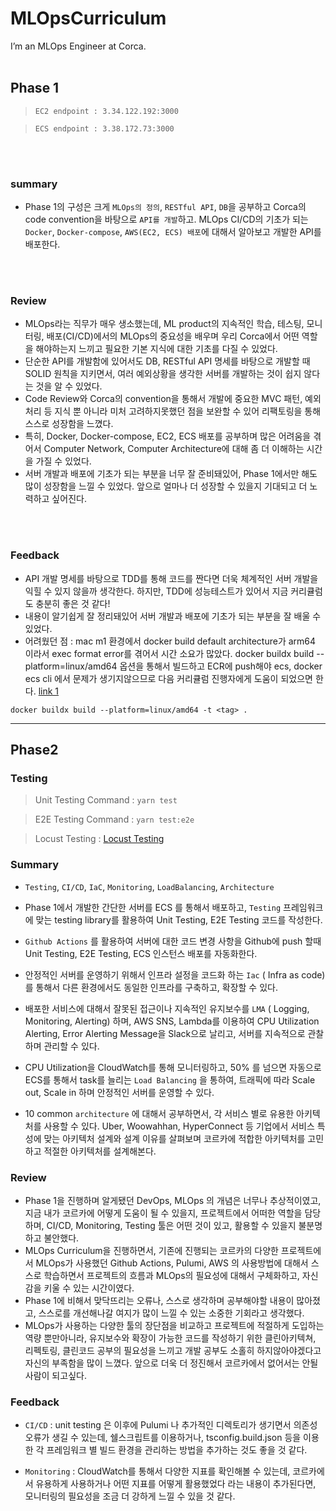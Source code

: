 # MLOpsCurriculum

I’m an MLOps Engineer at Corca.
<br>
<br>

## Phase 1

> `EC2 endpoint : 3.34.122.192:3000` <br>

> `ECS endpoint : 3.38.172.73:3000`

<br>
<br>

### summary

- Phase 1의 구성은 크게 `MLOps의 정의`, `RESTful API`, `DB`을 공부하고 Corca의 code convention을 바탕으로 `API를 개발`하고. MLOps CI/CD의 기초가 되는 `Docker`, `Docker-compose`, `AWS(EC2, ECS) 배포`에 대해서 알아보고 개발한 API를 배포한다.

<!-- - MLOps라는 매우 생소한 직무에 대하여, MLOps의 정의는 무엇인지 DevOps의 정의를 통하여 알 수 있다. MLOps의 역할은 ML product 배포의 자동화(CI/CD)와 테스팅 자동화, 모니터링을 통해서 더 나은 모델을 기반으로 ML Product를 안정적으로 개발하고 빠르게 배포하여 더 나은 product를 지속적으로 공개하고, 시장에서 유리한 포지션을 점할 수 있게 된다.
-  -->
<br>
<br>

### Review

- MLOps라는 직무가 매우 생소했는데, ML product의 지속적인 학습, 테스팅, 모니터링, 배포(CI/CD)에서의 MLOps의 중요성을 배우며 우리 Corca에서 어떤 역할을 해야하는지 느끼고 필요한 기본 지식에 대한 기초를 다질 수 있었다.
- 단순한 API를 개발함에 있어서도 DB, RESTful API 명세를 바탕으로 개발할 때 SOLID 원칙을 지키면서, 여러 예외상황을 생각한 서버를 개발하는 것이 쉽지 않다는 것을 알 수 있었다.
- Code Review와 Corca의 convention을 통해서 개발에 중요한 MVC 패턴, 예외처리 등 지식 뿐 아니라 미처 고려하지못했던 점을 보완할 수 있어 리팩토링을 통해 스스로 성장함을 느꼈다.
- 특히, Docker, Docker-compose, EC2, ECS 배포를 공부하며 많은 어려움을 겪어서 Computer Network, Computer Architecture에 대해 좀 더 이해하는 시간을 가질 수 있었다.
- 서버 개발과 배포에 기초가 되는 부분을 너무 잘 준비돼있어, Phase 1에서만 해도 많이 성장함을 느낄 수 있었다. 앞으로 얼마나 더 성장할 수 있을지 기대되고 더 노력하고 싶어진다.

<br>
<br>

### Feedback

- API 개발 명세를 바탕으로 TDD를 통해 코드를 짠다면 더욱 체계적인 서버 개발을 익힐 수 있지 않을까 생각한다. 하지만, TDD에 성능테스트가 있어서 지금 커리큘럼도 충분히 좋은 것 같다!
- 내용이 알기쉽게 잘 정리돼있어 서버 개발과 배포에 기초가 되는 부분을 잘 배울 수 있었다.
- 어려웠던 점 : mac m1 환경에서 docker build default architecture가 arm64 이라서 exec format error를 겪어서 시간 소요가 많았다. docker buildx build --platform=linux/amd64 옵션을 통해서 빌드하고 ECR에 push해야 ecs, docker ecs cli 에서 문제가 생기지않으므로 다음 커리큘럼 진행자에게 도움이 되었으면 한다. [link 1](https://appleg1226.tistory.com/35)

```
docker buildx build --platform=linux/amd64 -t <tag> .
```

---

## Phase2

### Testing

> Unit Testing Command : `yarn test`

> E2E Testing Command : `yarn test:e2e`

> Locust Testing : [Locust Testing](https://github.com/honghyeong/MLOpsCurriculum/blob/main/assignments/performance.md)

### Summary

- `Testing`, `CI/CD`, `IaC`, `Monitoring`, `LoadBalancing`, `Architecture`
- Phase 1에서 개발한 간단한 서버를 ECS 를 통해서 배포하고, `Testing` 프레임워크에 맞는 testing library를 활용하여 Unit Testing, E2E Testing 코드를 작성한다.
- `Github Actions` 를 활용하여 서버에 대한 코드 변경 사항을 Github에 push 할때 Unit Testing, E2E Testing, ECS 인스턴스 배포를 자동화한다.
- 안정적인 서버를 운영하기 위해서 인프라 설정을 코드화 하는 `Iac` ( Infra as code)를 통해서 다른 환경에서도 동일한 인프라를 구축하고, 확장할 수 있다.
- 배포한 서비스에 대해서 잘못된 접근이나 지속적인 유지보수를 `LMA` ( Logging, Monitoring, Alerting) 하며, AWS SNS, Lambda를 이용하여 CPU Utilization Alerting, Error Alerting Message을 Slack으로 날리고, 서버를 지속적으로 관찰하며 관리할 수 있다.
- CPU Utilization을 CloudWatch를 통해 모니터링하고, 50% 를 넘으면 자동으로 ECS를 통해서 task를 늘리는 `Load Balancing` 을 통하여, 트래픽에 따라 Scale out, Scale in 하며 안정적인 서버를 운영할 수 있다.

- 10 common `architecture` 에 대해서 공부하면서, 각 서비스 별로 유용한 아키텍처를 사용할 수 있다. Uber, Woowahhan, HyperConnect 등 기업에서 서비스 특성에 맞는 아키텍처 설계와 설계 이유를 살펴보며 코르카에 적합한 아키텍처를 고민하고 적절한 아키텍처를 설계해본다.

### Review

- Phase 1을 진행하며 알게됐던 DevOps, MLOps 의 개념은 너무나 추상적이였고, 지금 내가 코르카에 어떻게 도움이 될 수 있을지, 프로젝트에서 어떠한 역할을 담당하며, CI/CD, Monitoring, Testing 툴은 어떤 것이 있고, 활용할 수 있을지 불분명하고 불안했다.
- MLOps Curriculum을 진행하면서, 기존에 진행되는 코르카의 다양한 프로젝트에서 MLOps가 사용했던 Github Actions, Pulumi, AWS 의 사용방법에 대해서 스스로 학습하면서 프로젝트의 흐름과 MLOps의 필요성에 대해서 구체화하고, 자신감을 키울 수 있는 시간이였다.
- Phase 1에 비해서 맞닥뜨리는 오류나, 스스로 생각하며 공부해야할 내용이 많아졌고, 스스로를 개선해나갈 여지가 많이 느낄 수 있는 소중한 기회라고 생각했다.
- MLOps가 사용하는 다양한 툴의 장단점을 비교하고 프로젝트에 적절하게 도입하는 역량 뿐만아니라, 유지보수와 확장이 가능한 코드를 작성하기 위한 클린아키텍쳐, 리펙토링, 클린코드 공부의 필요성을 느끼고 개발 공부도 소홀히 하지않아야겠다고 자신의 부족함을 많이 느꼈다. 앞으로 더욱 더 정진해서 코르카에서 없어서는 안될 사람이 되고싶다.

### Feedback

- `CI/CD` : unit testing 은 이후에 Pulumi 나 추가적인 디렉토리가 생기면서 의존성 오류가 생길 수 있는데, 쉘스크립트를 이용하거나, tsconfig.build.json 등을 이용한 각 프레임워크 별 빌드 환경을 관리하는 방법을 추가하는 것도 좋을 것 같다.

- `Monitoring` : CloudWatch를 통해서 다양한 지표를 확인해볼 수 있는데, 코르카에서 유용하게 사용하거나 어떤 지표를 어떻게 활용했었다 라는 내용이 추가된다면, 모니터링의 필요성을 조금 더 강하게 느낄 수 있을 것 같다.
